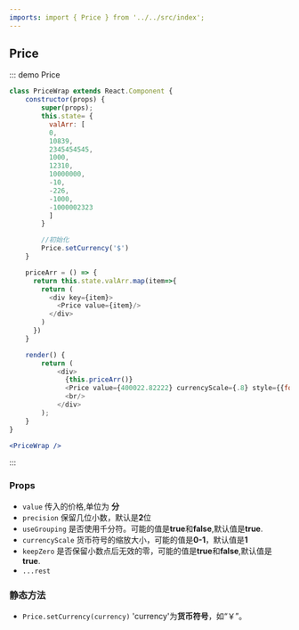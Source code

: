 ```yaml
---
imports: import { Price } from '../../src/index';
---
```


## Price

::: demo Price

```js
class PriceWrap extends React.Component {
    constructor(props) {
        super(props);
        this.state= {
          valArr: [
          0,
          10839,
          2345454545,
          1000,
          12310,
          10000000,
          -10,
          -226,
          -1000,
          -1000002323
          ]
        }

        //初始化
        Price.setCurrency('$')
    }

    priceArr = () => {
      return this.state.valArr.map(item=>{
        return (
          <div key={item}>
            <Price value={item}/>
          </div>
        )
      })
    }

    render() {
        return (
            <div>
              {this.priceArr()}
              <Price value={400022.82222} currencyScale={.8} style={{fontSize:'28px',color:'red'}}/>
              <br/>
            </div>
        );
    }
}
```

```jsx
<PriceWrap />
```

:::

### Props

- `value` 传入的价格,单位为 **分**
- `precision` 保留几位小数，默认是**2**位
- `useGrouping` 是否使用千分符。可能的值是**true**和**false**,默认值是**true**.
- `currencyScale` 货币符号的缩放大小，可能的值是**0-1**，默认值是**1**
- `keepZero` 是否保留小数点后无效的零，可能的值是**true**和**false**,默认值是**true**.
- `...rest`

### 静态方法

- `Price.setCurrency(currency)` 'currency'为**货币符号**，如“￥”。

